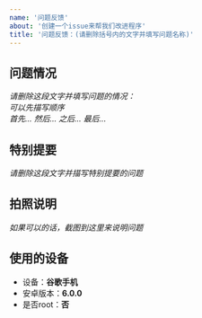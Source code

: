 ```yaml
---
name: '问题反馈'
about: '创建一个issue来帮我们改进程序'
title: '问题反馈：(请删除括号内的文字并填写问题名称)'
---
```


## 问题情况
*请删除这段文字并填写问题的情况：*  
*可以先描写顺序*  
*首先...* *然后...* *之后...* *最后...*

## 特别提要
*请删除这段文字并描写特别提要的问题*

## 拍照说明
*如果可以的话，截图到这里来说明问题*

## 使用的设备
- 设备：**谷歌手机**
- 安卓版本：**6.0.0**
- 是否root：**否**
